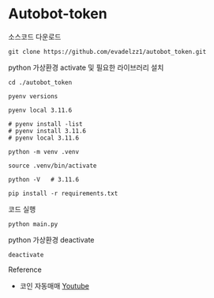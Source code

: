 # Autobot-token

소스코드 다운로드

    git clone https://github.com/evadelzz1/autobot_token.git


python 가상환경 activate 및 필요한 라이브러리 설치

    cd ./autobot_token

    pyenv versions

    pyenv local 3.11.6

    # pyenv install -list
    # pyenv install 3.11.6
    # pyenv local 3.11.6

    python -m venv .venv

    source .venv/bin/activate

    python -V   # 3.11.6

    pip install -r requirements.txt

코드 실행

    python main.py

python 가상환경 deactivate

    deactivate

Reference
- 코인 자동매매
[Youtube](https://www.youtube.com/watch?v=ktnZeL-gWw4)
        